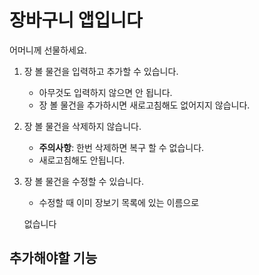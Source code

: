 # 장바구니 앱입니다

어머니께 선물하세요.

1. 장 볼 물건을 입력하고 추가할 수 있습니다.

   - 아무것도 입력하지 않으면 안 됩니다.
   - 장 볼 물건을 추가하시면 새로고침해도 없어지지 않습니다.

2. 장 볼 물건을 삭제하지 않습니다.

   - **주의사항**: 한번 삭제하면 복구 할 수 없습니다.
   - 새로고침해도 안됩니다.

3. 장 볼 물건을 수정할 수 있습니다.

   - 수정할 때 이미 장보기 목록에 있는 이름으로

   없습니다

## 추가해야할 기능

